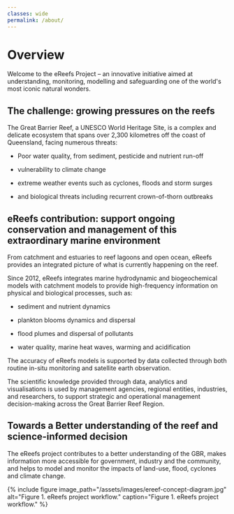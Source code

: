 ```yaml
---
classes: wide
permalink: /about/
---
```


# Overview

Welcome to the eReefs Project – an innovative initiative aimed at understanding, monitoring, modelling and safeguarding one of the world's most iconic natural wonders.

## The challenge:  growing pressures on the reefs

The Great Barrier Reef, a UNESCO World Heritage Site, is a complex and delicate ecosystem that spans over 2,300 kilometres off the coast of Queensland, facing numerous threats:

- Poor water quality, from sediment, pesticide and nutrient run-off

- vulnerability to climate change

- extreme weather events such as cyclones, floods and storm surges

- and biological threats including recurrent crown-of-thorn outbreaks

## eReefs contribution: support ongoing conservation and management of this extraordinary marine environment

From catchment and estuaries to reef lagoons and open ocean, eReefs provides an integrated picture of what is currently happening on the reef.

Since 2012, eReefs integrates marine hydrodynamic and biogeochemical models with catchment models to provide high-frequency information on physical and biological processes, such as:

- sediment and nutrient dynamics

- plankton blooms dynamics and dispersal

- flood plumes and dispersal of pollutants

- water quality, marine heat waves, warming and acidification

The accuracy of eReefs models is supported by data collected through both routine in-situ monitoring and satellite earth observation.

The scientific knowledge provided through data, analytics and visualisations is used by management agencies, regional entities, industries, and researchers, to support strategic and operational management decision-making across the Great Barrier Reef Region.

## Towards a Better understanding of the reef and science-informed decision

The eReefs project contributes to a better understanding of the GBR, makes information more accessible for government, industry and the community, and helps to model and monitor the impacts of land-use, flood, cyclones and climate change.

{% include figure image_path="/assets/images/ereef-concept-diagram.jpg" alt="Figure 1. eReefs project workflow." caption="Figure 1. eReefs project workflow." %}
